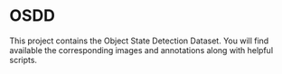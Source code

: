 # OSDD
This project contains the Object State Detection Dataset. You will find available the corresponding images and annotations along with helpful scripts.
